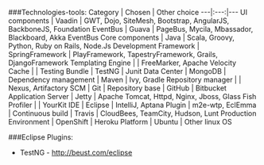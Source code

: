 ###Technologies-tools:
Category | Chosen | Other choice
---|:---:|---
UI components | Vaadin | GWT, Dojo, SiteMesh, Bootstrap, AngularJS, BackboneJS, Foundation
EventBus | Guava | PageBus, Mycila, Mbassador, Blackboard, Akka EventBus
Core components | Java | Scala, Groovy, Python, Ruby on Rails, Node.Js
Development Framework | SpringFramework | PlayFramework, TapestryFramework, Grails, DjangoFramework
Templating Engine | | FreeMarker, Apache Velocity
Cache | | 
Testing Bundle | TestNG | Junit 
Data Center | MongoDB | 
Dependency management | Maven | Ivy, Gradle
Repository manager | | Nexus, Artifactory
SCM | Git |
Repository base | GitHub | Bitbucket 
Application Server | Jetty | Apache Tomcat, Httpd, Nginx, Jboss, Glass Fish
Profiler | | YourKit
IDE | Eclipse | IntelliJ, Aptana
Plugin | m2e-wtp, EclEmma | 
Continuous build | Travis | CloudBees, TeamCity, Hudson, Lunt
Production Environment | OpenShift | Heroku
Platform | Ubuntu | Other linux OS


###Eclipse Plugins:
* TestNG - http://beust.com/eclipse
